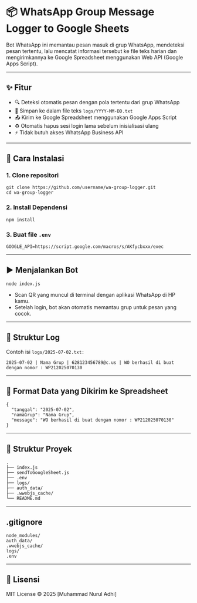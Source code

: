 # 📦 WhatsApp Group Message Logger to Google Sheets

Bot WhatsApp ini memantau pesan masuk di grup WhatsApp, mendeteksi pesan tertentu, lalu mencatat informasi tersebut ke file teks harian dan mengirimkannya ke Google Spreadsheet menggunakan Web API (Google Apps Script).

---

## ✨ Fitur

- 🔍 Deteksi otomatis pesan dengan pola tertentu dari grup WhatsApp
- 📂 Simpan ke dalam file teks `logs/YYYY-MM-DD.txt`
- 📤 Kirim ke Google Spreadsheet menggunakan Google Apps Script
- ♻️ Otomatis hapus sesi login lama sebelum inisialisasi ulang
- ⚡ Tidak butuh akses WhatsApp Business API

---

## 🚀 Cara Instalasi

### 1. Clone repositori

```
git clone https://github.com/username/wa-group-logger.git
cd wa-group-logger
```

### 2. Install Dependensi

```
npm install
```

### 3. Buat file `.env`

```
GOOGLE_API=https://script.google.com/macros/s/AKfycbxxx/exec
```

---

## ▶️ Menjalankan Bot

```
node index.js
```

- Scan QR yang muncul di terminal dengan aplikasi WhatsApp di HP kamu.
- Setelah login, bot akan otomatis memantau grup untuk pesan yang cocok.

---

## 📝 Struktur Log

Contoh isi `logs/2025-07-02.txt:`

```
2025-07-02 | Nama Grup | 628123456789@c.us | WO berhasil di buat dengan nomor : WP212025070130
```

---

## 🔗 Format Data yang Dikirim ke Spreadsheet

```
{
  "tanggal": "2025-07-02",
  "namaGrup": "Nama Grup",
  "message": "WO berhasil di buat dengan nomor : WP212025070130"
}
```

---

## 📁 Struktur Proyek

```
.
├── index.js
├── sendToGoogleSheet.js
├── .env
├── logs/
├── auth_data/
├── .wwebjs_cache/
└── README.md
```

---

## .gitignore

```
node_modules/
auth_data/
.wwebjs_cache/
logs/
.env
```

---

## 📝 Lisensi

MIT License © 2025 [Muhammad Nurul Adhi]
